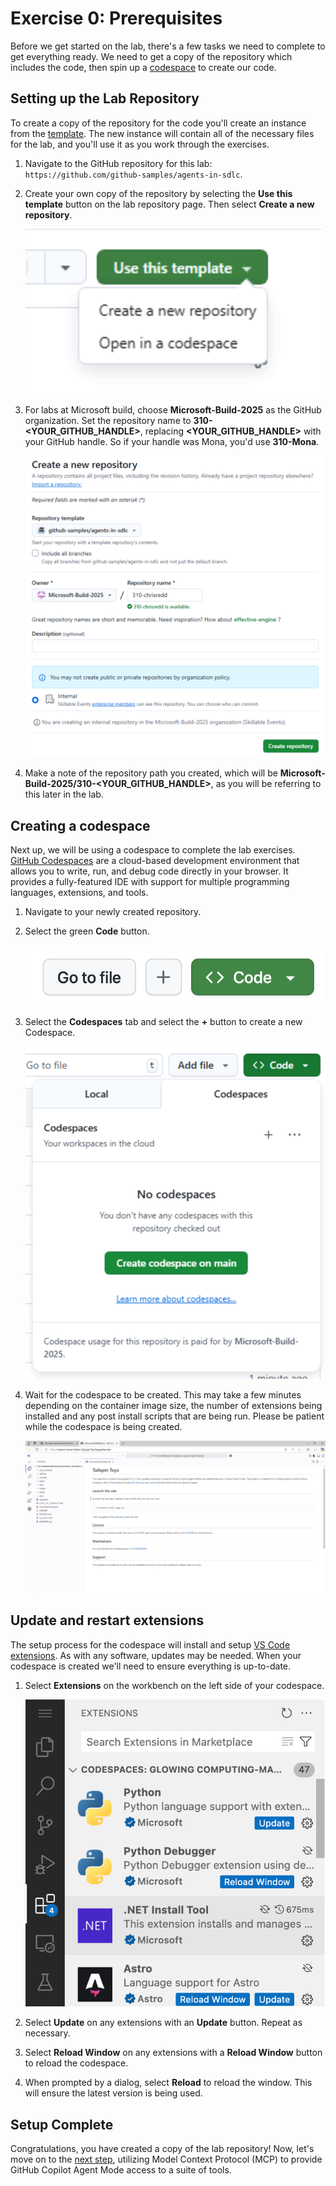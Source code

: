 # Exercise 0: Prerequisites

Before we get started on the lab, there's a few tasks we need to complete to get everything ready. We need to get a copy of the repository which includes the code, then spin up a [codespace](https://github.com/features/codespaces) to create our code.

## Setting up the Lab Repository

To create a copy of the repository for the code you'll create an instance from the [template](https://docs.github.com/en/repositories/creating-and-managing-repositories/creating-a-template-repository). The new instance will contain all of the necessary files for the lab, and you'll use it as you work through the exercises. 

1. Navigate to the GitHub repository for this lab: `https://github.com/github-samples/agents-in-sdlc`.
2. Create your own copy of the repository by selecting the **Use this template** button on the lab repository page. Then select **Create a new repository**.

    ![Use this template button](images/use-template.png)

3. For labs at Microsoft build, choose **Microsoft-Build-2025** as the GitHub organization. Set the repository name to **310-<YOUR_GITHUB_HANDLE>**, replacing **<YOUR_GITHUB_HANDLE>** with your GitHub handle. So if your handle was Mona, you'd use **310-Mona**.

    ![Input the repository template settings](images/repository-template-settings.png)

4. Make a note of the repository path you created, which will be **Microsoft-Build-2025/310-<YOUR_GITHUB_HANDLE>**, as you will be referring to this later in the lab.

## Creating a codespace

Next up, we will be using a codespace to complete the lab exercises. [GitHub Codespaces](https://github.com/features/codespaces) are a cloud-based development environment that allows you to write, run, and debug code directly in your browser. It provides a fully-featured IDE with support for multiple programming languages, extensions, and tools.

1. Navigate to your newly created repository.
2. Select the green **Code** button.

    ![Select the Code button](images/code-button.png)

3. Select the **Codespaces** tab and select the **+** button to create a new Codespace.

    ![Create a new codespace](images/create-codespace.png)

4. Wait for the codespace to be created. This may take a few minutes depending on the container image size, the number of extensions being installed and any post install scripts that are being run. Please be patient while the codespace is being created.

    ![Screenshot showing the codespace when ready](images/codespace-startup.png)

## Update and restart extensions

The setup process for the codespace will install and setup [VS Code extensions](https://code.visualstudio.com/docs/configure/extensions/extension-marketplace). As with any software, updates may be needed. When your codespace is created we'll need to ensure everything is up-to-date.

1. Select **Extensions** on the workbench on the left side of your codespace.

    ![Screenshot of the extensions window with multiple extensions showing either Update or Reload Window buttons](images/extensions-updates.png)

2. Select **Update** on any extensions with an **Update** button. Repeat as necessary.
3. Select **Reload Window** on any extensions with a **Reload Window** button to reload the codespace.
4. When prompted by a dialog, select **Reload** to reload the window. This will ensure the latest version is being used.

## Setup Complete

Congratulations, you have created a copy of the lab repository! Now, let's move on to the [next step](./1-mcp.md), utilizing Model Context Protocol (MCP) to provide GitHub Copilot Agent Mode access to a suite of tools.
